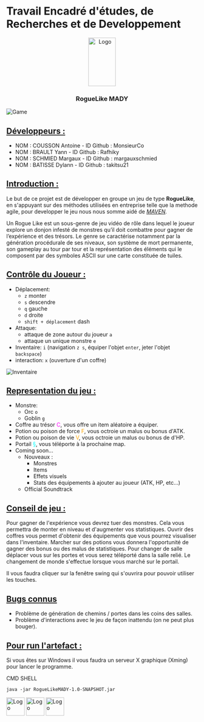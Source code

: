 # Travail Encadré d'études, de Recherches et de Developpement

<p align="center">
  <a href="https://example.com/">
    <img src="https://i.imgur.com/cEn7FNa.png" alt="Logo" width=72 height=128>
  </a>

<h3 align="center">RogueLike MADY</h3>

![Game](https://i.imgur.com/FDKUPoZ.png)

## <u>Développeurs :</u>

- NOM : COUSSON Antoine - ID Github : MonsieurCo
- NOM : BRAULT Yann - ID Github : Rafhiky
- NOM : SCHMIED Margaux - ID Github : margauxschmied
- NOM : BATISSE Dylann - ID Github : takitsu21

## <u>Introduction :</u>

Le but de ce projet est de développer en groupe un jeu de type <b>RogueLike</b>, en s'appuyant sur des méthodes
utilisées en entreprise telle que la methode agile, pour developper le jeu nous nous somme aidé
de <i>[MAVEN](https://maven.apache.org/). </i>

Un Rogue Like est un sous-genre de jeu vidéo de rôle dans lequel le joueur explore un donjon infesté de monstres qu’il
doit combattre pour gagner de l’expérience et des trésors. Le genre se caractérise notamment par la génération
procédurale de ses niveaux, son système de mort permanente, son gameplay au tour par tour et la représentation des
éléments qui le composent par des symboles ASCII sur une carte constituée de tuiles.

## <u>Contrôle du Joueur :</u>

- Déplacement:
    - `z` monter
    - `s` descendre
    - `q` gauche
    - `d` droite
    - `shift + déplacement` dash
- Attaque:
    - attaque de zone autour du joueur `a`
    - attaque un unique monstre `e`
- Inventaire: `i` (navigation `z s`, équiper l'objet `enter`, jeter l'objet `backspace`)
- interaction: `x` (ouverture d'un coffre)

![Inventaire](https://i.imgur.com/vUfnbbn.png)

## <u>Representation du jeu :</u>

- Monstre:
    - Orc `o`
    - Goblin `g`
- Coffre au trésor <span style="color:magenta">C</span>, vous offre un item aléatoire a équiper.
- Potion ou poison de force <span style="color:orange">F</span>, vous octroie un malus ou bonus d'ATK.
- Potion ou poison de vie <span style="color:orange">V</span>, vous octroie un malus ou bonus de d'HP.
- Portail <span style="color:cyan">§</span>, vous téléporte à la prochaine map.
- Coming soon...
    - Nouveaux :
        - Monstres
        - Items
        - Effets visuels
        - Stats des équipements à ajouter au joueur (ATK, HP, etc...)
    - Official Soundtrack

## <u>Conseil de jeu :</u>

Pour gagner de l'expérience vous devrez tuer des monstres. Cela vous permettra de monter en niveau et d'augmenter vos
statistiques. Ouvrir des coffres vous permet d'obtenir des équipements que vous pourrez visualiser dans l'inventaire.
Marcher sur des potions vous donnera l'opportunité de gagner des bonus ou des malus de statistiques. Pour changer de
salle déplacer vous sur les portes et vous serez téléporté dans la salle relié. Le changement de monde s'effectue
lorsque vous marché sur le portail.

Il vous faudra cliquer sur la fenêtre swing qui s'ouvrira pour pouvoir utiliser les touches.

## <u>Bugs connus</u>

- Problème de génération de chemins / portes dans les coins des salles.
- Problème d'interactions avec le jeu de façon inattendu (on ne peut plus bouger).

## <u>Pour run l'artefact : </u>

Si vous êtes sur Windows il vous faudra un serveur X graphique (Xming) pour lancer le programme.

CMD SHELL

```shell
java -jar RogueLikeMADY-1.0-SNAPSHOT.jar
```

<img src="https://i.imgur.com/d9cDliK.png" alt="Logo" width=48 height=48> <img src="https://i.imgur.com/fliRMaY.png" alt="Logo" width=48 height=48> <img src="https://i.imgur.com/zaCLOhf.png" alt="Logo" width=48 height=48>



